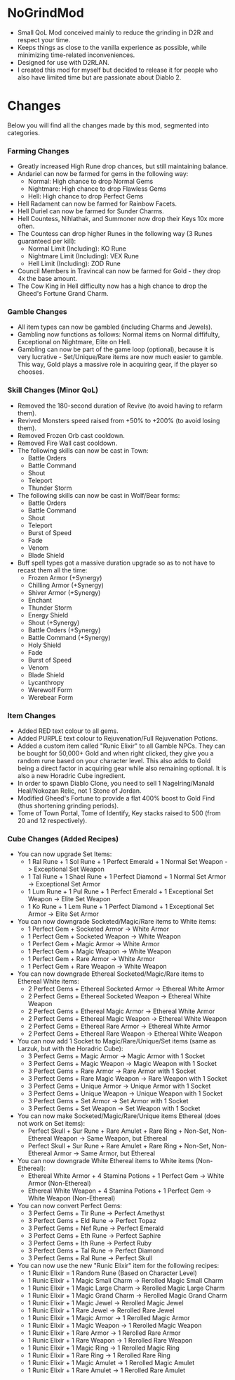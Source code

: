 # NoGrindMod
- Small QoL Mod conceived mainly to reduce the grinding in D2R and respect your time.
- Keeps things as close to the vanilla experience as possible, while minimizing time-related inconveniences.
- Designed for use with D2RLAN.
- I created this mod for myself but decided to release it for people who also have limited time but are passionate about Diablo 2.

# Changes

Below you will find all the changes made by this mod, segmented into categories.

### Farming Changes
- Greatly increased High Rune drop chances, but still maintaining balance.
- Andariel can now be farmed for gems in the following way:
  - Normal: High chance to drop Normal Gems
  - Nightmare: High chance to drop Flawless Gems
  - Hell: High chance to drop Perfect Gems
- Hell Radament can now be farmed for Rainbow Facets.
- Hell Duriel can now be farmed for Sunder Charms.
- Hell Countess, Nihlathak, and Summoner now drop their Keys 10x more often.
- The Countess can drop higher Runes in the following way (3 Runes guaranteed per kill):
  - Normal Limit (Including): KO Rune
  - Nightmare Limit (Including): VEX Rune
  - Hell Limit (Including): ZOD Rune
- Council Members in Travincal can now be farmed for Gold - they drop 4x the base amount.
- The Cow King in Hell difficulty now has a high chance to drop the Gheed's Fortune Grand Charm.

### Gamble Changes
- All item types can now be gambled (including Charms and Jewels).
- Gambling now functions as follows: Normal items on Normal diffifulty, Exceptional on Nightmare, Elite on Hell.
- Gambling can now be part of the game loop (optional), because it is very lucrative - Set/Unique/Rare items are now much easier to gamble. This way, Gold plays a massive role in acquiring gear, if the player so chooses.

### Skill Changes (Minor QoL)
- Removed the 180-second duration of Revive (to avoid having to refarm them).
- Revived Monsters speed raised from +50% to +200% (to avoid losing them).
- Removed Frozen Orb cast cooldown.
- Removed Fire Wall cast cooldown.
- The following skills can now be cast in Town:
  - Battle Orders
  - Battle Command
  - Shout
  - Teleport
  - Thunder Storm
- The following skills can now be cast in Wolf/Bear forms:
  - Battle Orders
  - Battle Command
  - Shout
  - Teleport
  - Burst of Speed
  - Fade
  - Venom
  - Blade Shield
- Buff spell types got a massive duration upgrade so as to not have to recast them all the time:
  - Frozen Armor (+Synergy)
  - Chilling Armor (+Synergy)
  - Shiver Armor (+Synergy)
  - Enchant
  - Thunder Storm
  - Energy Shield
  - Shout (+Synergy)
  - Battle Orders (+Synergy)
  - Battle Command (+Synergy)
  - Holy Shield
  - Fade
  - Burst of Speed
  - Venom
  - Blade Shield
  - Lycanthropy
  - Werewolf Form
  - Werebear Form

### Item Changes
- Added RED text colour to all gems.
- Added PURPLE text colour to Rejuvenation/Full Rejuvenation Potions.
- Added a custom item called "Runic Elixir" to all Gamble NPCs. They can be bought for 50,000+ Gold and when right clicked, they give you a random rune based on your character level. This also adds to Gold being a direct factor in acquiring gear while also remaining optional. It is also a new Horadric Cube ingredient.
- In order to spawn Diablo Clone, you need to sell 1 Nagelring/Manald Heal/Nokozan Relic, not 1 Stone of Jordan.
- Modified Gheed's Fortune to provide a flat 400% boost to Gold Find (thus shortening grinding periods).
- Tome of Town Portal, Tome of Identify, Key stacks raised to 500 (from 20 and 12 respectively).

### Cube Changes (Added Recipes)
- You can now upgrade Set Items:
  - 1 Ral Rune + 1 Sol Rune + 1 Perfect Emerald + 1 Normal Set Weapon -> Exceptional Set Weapon
  - 1 Tal Rune + 1 Shael Rune + 1 Perfect Diamond + 1 Normal Set Armor -> Exceptional Set Armor
  - 1 Lum Rune + 1 Pul Rune + 1 Perfect Emerald + 1 Exceptional Set Weapon -> Elite Set Weapon
  - 1 Ko Rune + 1 Lem Rune + 1 Perfect Diamond + 1 Exceptional Set Armor -> Elite Set Armor
- You can now downgrade Socketed/Magic/Rare items to White items:
  - 1 Perfect Gem + Socketed Armor -> White Armor
  - 1 Perfect Gem + Socketed Weapon -> White Weapon
  - 1 Perfect Gem + Magic Armor -> White Armor
  - 1 Perfect Gem + Magic Weapon -> White Weapon
  - 1 Perfect Gem + Rare Armor -> White Armor
  - 1 Perfect Gem + Rare Weapon -> White Weapon
- You can now downgrade Ethereal Socketed/Magic/Rare items to Ethereal White items:
  - 2 Perfect Gems + Ethereal Socketed Armor -> Ethereal White Armor
  - 2 Perfect Gems + Ethereal Socketed Weapon -> Ethereal White Weapon
  - 2 Perfect Gems + Ethereal Magic Armor -> Ethereal White Armor
  - 2 Perfect Gems + Ethereal Magic Weapon -> Ethereal White Weapon
  - 2 Perfect Gems + Ethereal Rare Armor -> Ethereal White Armor
  - 2 Perfect Gems + Ethereal Rare Weapon -> Ethereal White Weapon
- You can now add 1 Socket to Magic/Rare/Unique/Set items (same as Larzuk, but with the Horadric Cube):
  - 3 Perfect Gems + Magic Armor -> Magic Armor with 1 Socket
  - 3 Perfect Gems + Magic Weapon -> Magic Weapon with 1 Socket
  - 3 Perfect Gems + Rare Armor -> Rare Armor with 1 Socket
  - 3 Perfect Gems + Rare Magic Weapon -> Rare Weapon with 1 Socket
  - 3 Perfect Gems + Unique Armor -> Unique Armor with 1 Socket
  - 3 Perfect Gems + Unique Weapon -> Unique Weapon with 1 Socket
  - 3 Perfect Gems + Set Armor -> Set Armor with 1 Socket
  - 3 Perfect Gems + Set Weapon -> Set Weapon with 1 Socket
- You can now make Socketed/Magic/Rare/Unique items Ethereal (does not work on Set items):
  - Perfect Skull + Sur Rune + Rare Amulet + Rare Ring + Non-Set, Non-Ethereal Weapon -> Same Weapon, but Ethereal
  - Perfect Skull + Sur Rune + Rare Amulet + Rare Ring + Non-Set, Non-Ethereal Armor -> Same Armor, but Ethereal
- You can now downgrade White Ethereal items to White items (Non-Ethereal):
  - Ethereal White Armor + 4 Stamina Potions + 1 Perfect Gem -> White Armor (Non-Ethereal)
  - Ethereal White Weapon + 4 Stamina Potions + 1 Perfect Gem -> White Weapon (Non-Ethereal)
- You can now convert Perfect Gems:
  - 3 Perfect Gems + Tir Rune -> Perfect Amethyst
  - 3 Perfect Gems + Eld Rune -> Perfect Topaz
  - 3 Perfect Gems + Nef Rune -> Perfect Emerald
  - 3 Perfect Gems + Eth Rune -> Perfect Saphire
  - 3 Perfect Gems + Ith Rune -> Perfect Ruby
  - 3 Perfect Gems + Tal Rune -> Perfect Diamond
  - 3 Perfect Gems + Ral Rune -> Perfect Skull
- You can now use the new "Runic Elixir" item for the following recipes:
  - 1 Runic Elixir = 1 Random Rune (Based on Character Level)
  - 1 Runic Elixir + 1 Magic Small Charm -> Rerolled Magic Small Charm
  - 1 Runic Elixir + 1 Magic Large Charm -> Rerolled Magic Large Charm
  - 1 Runic Elixir + 1 Magic Grand Charm -> Rerolled Magic Grand Charm
  - 1 Runic Elixir + 1 Magic Jewel -> Rerolled Magic Jewel
  - 1 Runic Elixir + 1 Rare Jewel -> Rerolled Rare Jewel
  - 1 Runic Elixir + 1 Magic Armor -> 1 Rerolled Magic Armor
  - 1 Runic Elixir + 1 Magic Weapon -> 1 Rerolled Magic Weapon
  - 1 Runic Elixir + 1 Rare Armor -> 1 Rerolled Rare Armor
  - 1 Runic Elixir + 1 Rare Weapon -> 1 Rerolled Rare Weapon
  - 1 Runic Elixir + 1 Magic Ring -> 1 Rerolled Magic Ring
  - 1 Runic Elixir + 1 Rare Ring -> 1 Rerolled Rare Ring
  - 1 Runic Elixir + 1 Magic Amulet -> 1 Rerolled Magic Amulet 
  - 1 Runic Elixir + 1 Rare Amulet -> 1 Rerolled Rare Amulet


